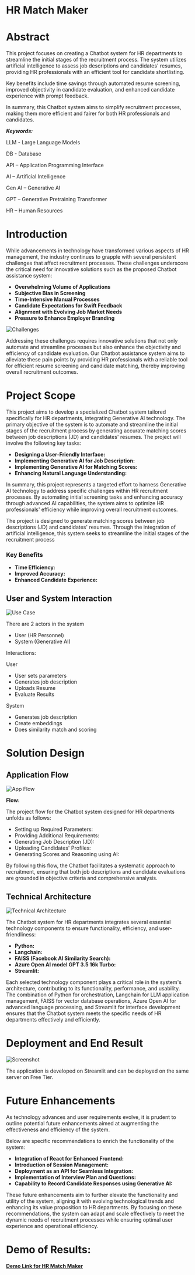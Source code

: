 # **HR Match Maker**

# **Abstract**

This project focuses on creating a Chatbot system for HR departments to streamline the initial stages of the recruitment process. The system utilizes artificial intelligence to assess job descriptions and candidates' resumes, providing HR professionals with an efficient tool for candidate shortlisting.

Key benefits include time savings through automated resume screening, improved objectivity in candidate evaluation, and enhanced candidate experience with prompt feedback.

In summary, this Chatbot system aims to simplify recruitment processes, making them more efficient and fairer for both HR professionals and candidates.

***Keywords:***

LLM - Large Language Models

DB - Database

API – Application Programming Interface

AI – Artificial Intelligence

Gen AI – Generative AI

GPT – Generative Pretraining Transformer

HR – Human Resources

# **Introduction**
While advancements in technology have transformed various aspects of HR management, the industry continues to grapple with several persistent challenges that affect recruitment processes. These challenges underscore the critical need for innovative solutions such as the proposed Chatbot assistance system:

- **Overwhelming Volume of Applications**
- **Subjective Bias in Screening**
- **Time-Intensive Manual Processes**
- **Candidate Expectations for Swift Feedback**
- **Alignment with Evolving Job Market Needs**
- **Pressure to Enhance Employer Branding**

![Challenges](Images/HRChallenge.jpg)

Addressing these challenges requires innovative solutions that not only automate and streamline processes but also enhance the objectivity and efficiency of candidate evaluation. Our Chatbot assistance system aims to alleviate these pain points by providing HR professionals with a reliable tool for efficient resume screening and candidate matching, thereby improving overall recruitment outcomes.
 

# **Project Scope**
This project aims to develop a specialized Chatbot system tailored specifically for HR departments, integrating Generative AI technology. The primary objective of the system is to automate and streamline the initial stages of the recruitment process by generating accurate matching scores between job descriptions (JD) and candidates' resumes. The project will involve the following key tasks:

- **Designing a User-Friendly Interface:**
- **Implementing Generative AI for Job Description:**
- **Implementing Generative AI for Matching Scores:**
- **Enhancing Natural Language Understanding:**

In summary, this project represents a targeted effort to harness Generative AI technology to address specific challenges within HR recruitment processes. By automating initial screening tasks and enhancing accuracy through advanced AI capabilities, the system aims to optimize HR professionals' efficiency while improving overall recruitment outcomes.

The project is designed to generate matching scores between job descriptions (JD) and candidates' resumes. Through the integration of artificial intelligence, this system seeks to streamline the initial stages of the recruitment process

### **Key Benefits** 
- **Time Efficiency:**  
- **Improved Accuracy:**  
- **Enhanced Candidate Experience:** 


## **User and System Interaction**
![Use Case](Images/Aspose.Words.4d269d10-4368-4e45-b921-1bfc6330fb8e.003.png)

There are 2 actors in the system 

- User (HR Personnel)
- System (Generative AI)

Interactions:

User

- User sets parameters 
- Generates job description
- Uploads Resume 
- Evaluate Results

System

- Generates job description
- Create embeddings
- Does similarity match and scoring

# **Solution Design**
## **Application Flow**
![App Flow](Images/Aspose.Words.4d269d10-4368-4e45-b921-1bfc6330fb8e.004.png)

**Flow:**

The project flow for the Chatbot system designed for HR departments unfolds as follows:

- Setting up Required Parameters:
- Providing Additional Requirements:
- Generating Job Description (JD):
- Uploading Candidates' Profiles:
- Generating Scores and Reasoning using AI:

By following this flow, the Chatbot facilitates a systematic approach to recruitment, ensuring that both job descriptions and candidate evaluations are grounded in objective criteria and comprehensive analysis.

## **Technical Architecture**
![Technical Architecture](Images/Aspose.Words.4d269d10-4368-4e45-b921-1bfc6330fb8e.005.png)


The Chatbot system for HR departments integrates several essential technology components to ensure functionality, efficiency, and user-friendliness:

- **Python:**
- **Langchain:**
- **FAISS (Facebook AI Similarity Search):**
- **Azure Open AI model GPT 3.5 16k Turbo:**
- **Streamlit:**

Each selected technology component plays a critical role in the system's architecture, contributing to its functionality, performance, and usability. The combination of Python for orchestration, Langchain for LLM application management, FAISS for vector database operations, Azure Open AI for advanced language processing, and Streamlit for interface development ensures that the Chatbot system meets the specific needs of HR departments effectively and efficiently.


# **Deployment and End Result**
![Screenshot](Images/Aspose.Words.4d269d10-4368-4e45-b921-1bfc6330fb8e.006.png)

The application is developed on Streamlit and can be deployed on the same server on Free Tier.


# **Future Enhancements**
As technology advances and user requirements evolve, it is prudent to outline potential future enhancements aimed at augmenting the effectiveness and efficiency of the system. 

Below are specific recommendations to enrich the functionality of the system:

- **Integration of React for Enhanced Frontend:**  
- **Introduction of Session Management:**  
- **Deployment as an API for Seamless Integration:**  
- **Implementation of Interview Plan and Questions:**  
- **Capability to Record Candidate Responses using Generative AI:**  

These future enhancements aim to further elevate the functionality and utility of the system, aligning it with evolving technological trends and enhancing its value proposition to HR departments. By focusing on these recommendations, the system can adapt and scale effectively to meet the dynamic needs of recruitment processes while ensuring optimal user experience and operational efficiency.


# **Demo of Results:**

[**Demo Link for HR Match Maker**](https://drive.google.com/file/d/1_tpmQiaErGEDCpqY-2fioDng8aNOB4ug/view?usp=sharing)
